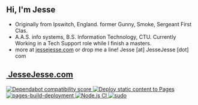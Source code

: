 ## Hi, I'm Jesse

- Originally from Ipswitch, England. former Gunny, Smoke,  Sergeant First Clas.
- A.A.S. info systems, B.S. Information Technology, CTU. Currently Working in a Tech Support role while I finish a masters.
- more at [jessejesse.com](https://jessejesse.com) or drop me a line! Jesse [at] JesseJesse [dot] com
  
## <a href="https://JesseJesse.com/">&nbsp;JesseJesse.com
![Dependabot compatibility score](https://dependabot-badges.githubapp.com/badges/compatibility_score?dependency-name=@babel/traverse&package-manager=npm_and_yarn&previous-version=7.22.5&new-version=7.23.2)
![Deploy static content to Pages](https://github.com/sudo-self/sudo-self/actions/workflows/static.yml/badge.svg)
![pages-build-deployment](https://github.com/sudo-self/link-in-bio/actions/workflows/pages/pages-build-deployment/badge.svg)
![Node.js CI](https://github.com/sudo-self/xo.JesseJesse.com/actions/workflows/node.js.yml/badge.svg?branch=main)
![sudo](https://github.com/sudo-self/sudo-self/assets/119916323/1a759590-b554-4ce3-88a1-4fe5f278b915)





